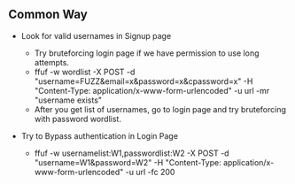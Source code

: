 ## Common Way
- Look for valid usernames in Signup page
    - Try bruteforcing login page if we have permission to use long attempts.
    - ffuf -w wordlist -X POST -d "username=FUZZ&email=x&password=x&cpassword=x" -H "Content-Type: application/x-www-form-urlencoded" -u url -mr "username exists"
    - After you get list of usernames, go to login page and try bruteforcing with password wordlist.

- Try to Bypass authentication in Login Page
    - ffuf -w usernamelist:W1,passwordlist:W2 -X POST -d "username=W1&password=W2" -H "Content-Type: application/x-www-form-urlencoded" -u url -fc 200